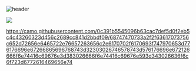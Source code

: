![header](https://capsule-render.vercel.app/api?type=wave&color=auto&height=300&section=header&text=capsule%20render&fontSize=90)

<img src="https://capsule-render.vercel.app/api?type=wave&color=auto&height=300&section=header&text=capsule%20render&fontSize=90" />

https://camo.githubusercontent.com/0c391b5545096b63cac7def5d0f2eb5c4c43260323d456c2689cc841d2bbdf09/68747470733a2f2f63617073756c652d72656e6465722e76657263656c2e6170702f6170693f747970653d776176696e67266865696768743d32303026746578743d576176696e672126666f6e74416c69676e3d383026666f6e74416c69676e593d343026636f6c6f723d6772616469656e74
